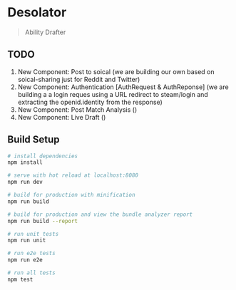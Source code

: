# Desolator

> Ability Drafter

## TODO
1. New Component: Post to soical (we are building our own based on soical-sharing just for Reddit and Twitter)
2. New Component: Authentication [AuthRequest & AuthReponse] 
    (we are building a  a login reques using a URL redirect to steam/login and extracting the openid.identity from the response)
3. New Component: Post Match Analysis ()
4. New Component: Live Draft ()

## Build Setup

``` bash
# install dependencies
npm install

# serve with hot reload at localhost:8080
npm run dev

# build for production with minification
npm run build

# build for production and view the bundle analyzer report
npm run build --report

# run unit tests
npm run unit

# run e2e tests
npm run e2e

# run all tests
npm test
```